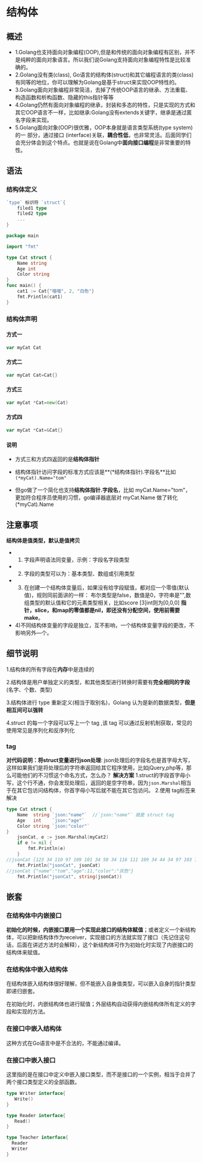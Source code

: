 # 结构体

## 概述

* 1.Golang也支持面向对象编程(OOP),但是和传统的面向对象编程有区别，并不是纯粹的面向对象语言。所以我们说Golang支持面向对象编程特性是比较准确的。
* 2.Golang没有类(class), Go语言的结构体(struct)和其它编程语言的类(class) 有同等的地位，你可以理解为Golang是基于struct来实现OOP特性的。
* 3.Golang面向对象编程非常简洁，去掉了传统OOP语言的继承、方法重载、构造函数和析构函数、隐藏的this指针等等
* 4.Golang仍然有面向对象编程的继承，封装和多态的特性，只是实现的方式和 其它OOP语言不一样，比如继承:Golang没有extends关键字，继承是通过匿名字段来实现。
* 5.Golang面向对象(OOP)很优雅，OOP本身就是语言类型系统(type system)的一 部分，通过接口 (interface)关联，**耦合性低**，也非常灵活。后面同学们会充分体会到这个特点。也就是说在Golang中**面向接口编程**是非常重要的特性。

## 语法

### 结构体定义

```go
`type` 标识符 `struct`{
    filed1 type
    filed2 type
    ...
}
```



```go
package main

import "fmt"

type Cat struct {
	Name string
	Age int
	Color string
}
func main() {
	cat1 := Cat{"喵喵", 2, "白色"}
	fmt.Println(cat1)
}
```

### 结构体声明

#### 方式一

```go
var myCat Cat
```

#### 方式二

```go
var myCat Cat=Cat{}
```

#### 方式三

```go
var myCat *Cat=new(Cat)
```

#### 方式四

```go
var myCat *Cat=&Cat{}
```

#### 说明

* 方式三和方式四返回的是**结构体指针**

* 结构体指针访问字段的标准方式应该是**(*结构体指针).字段名**比如`(*myCat).Name="tom"`

* 但go做了一个简化也支持**结构体指针.字段名**，比如 myCat.Name="tom"，更加符合程序员使用的习惯，go编译器底层对 myCat.Name 做了转化 (*myCat).Name

##  注意事项

**结构体是值类型，默认是值拷贝**

* 1) 字段声明语法同变量，示例：字段名字段类型
* 2) 字段的类型可以为：基本类型、数组或引用类型
* 3) 在创建一个结构体变量后，如果没有给字段赋值，都对应一个零值(默认值)，规则同前面讲的一样：
  布尔类型是false，数值是0，字符串是"",数组类型的默认值和它的元素类型相关，比如score [3]int则为[0,0,0]
  **指针，slice，和map的零值都是nil，即还没有分配空间，使用前需要make**。
* 4)不同结构体变量的字段是独立，互不影响，一个结构体变量字段的更改，不影响另外—个。

## 细节说明

1.结构体的所有字段在**内存**中是连续的

2.结构体是用户单独定义的类型，和其他类型进行转换时需要有**完全相同的字段**(名字、个数、类型)

3.结构体进行 type 重新定义(相当于取别名)，Golang 认为是新的数据类型，**但是相互间可以强转**

4.struct 的每一个字段可以写上一个 tag ,该 tag 可以通过反射机制获取，常见的使用常见是序列化和反序列化

### tag

**对代码说明：将struct变量进行json处理**:
json处理后的字段名也是首字母大写，这样如果我们是将处理后的字符串返回给其它程序使用，比如jQuery,php等，那么可能他们的不习惯这个命名方式，怎么办？
**解决方案**
1.struct的字段首字母小写，这个行不通，你会发现处理后，返回的是空字符串，因为`json.Marshal`相当于在其它包访问结构体，你首字母小写后就不能在其它包访问。
2.使用 tag标签来解决

```go
type Cat struct {
	Name  string `json:"name"`  //`json:"name"` 就是 struct tag
	Age   int    `json:"age"`
	Color string `json:"color"`
}
	jsonCat, e := json.Marshal(myCat2)
	if e != nil {
		fmt.Println(e)
	}
//jsonCat [123 34 110 97 109 101 34 58 34 116 111 109 34 44 34 97 103 101 34 58 49 49 44 34 99 111 108 111 114 34 58 34 231 129 176 232 137 178 34 125]
	fmt.Println("jsonCat", jsonCat)
//jsonCat {"name":"tom","age":11,"color":"灰色"}
	fmt.Println("jsonCat", string(jsonCat))
```

## 嵌套

### 在结构体中内嵌接口

**初始化的时候，内嵌接口要用一个实现此接口的结构体赋值**；或者定义一个新结构体，可以把新结构体作为receiver，实现接口的方法就实现了接口（先记住这句话，后面在讲述方法时会解释），这个新结构体可作为初始化时实现了内嵌接口的结构体来赋值。

### 在结构体中嵌入结构体

在结构体嵌入结构体很好理解，但不能嵌入自身值类型，可以嵌入自身的指针类型即递归嵌套。

在初始化时，内嵌结构体也进行赋值；外层结构自动获得内嵌结构体所有定义的字段和实现的方法。

### 在接口中嵌入结构体

这种方式在Go语言中是不合法的，不能通过编译。

### 在接口中嵌入接口

这里指的是在接口中定义中嵌入接口类型，而不是接口的一个实例，相当于合并了两个接口类型定义的全部函数。

```go
type Writer interface{
   Write()
}

type Reader interface{
   Read()
} 

type Teacher interface{
  Reader
  Writer
}
```


